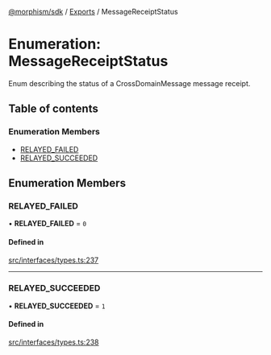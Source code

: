 [@morphism/sdk](../README) / [Exports](../modules) / MessageReceiptStatus

# Enumeration: MessageReceiptStatus

Enum describing the status of a CrossDomainMessage message receipt.

## Table of contents

### Enumeration Members

- [RELAYED\_FAILED](MessageReceiptStatus#relayed_failed)
- [RELAYED\_SUCCEEDED](MessageReceiptStatus#relayed_succeeded)

## Enumeration Members

### RELAYED\_FAILED

• **RELAYED\_FAILED** = ``0``

#### Defined in

[src/interfaces/types.ts:237](https://github.com/morphism-labs/sdk/blob/97c4394/src/interfaces/types.ts#L237)

___

### RELAYED\_SUCCEEDED

• **RELAYED\_SUCCEEDED** = ``1``

#### Defined in

[src/interfaces/types.ts:238](https://github.com/morphism-labs/sdk/blob/97c4394/src/interfaces/types.ts#L238)
